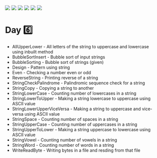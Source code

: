 ![](https://img.shields.io/badge/git-fff7f8?colorA=faf0f0&colorB=db4823&style=for-the-badge&logo=git)
![](https://img.shields.io/badge/github-fff7f8?colorA=080808&colorB=8a8a8a&style=for-the-badge&logo=github)
![](https://img.shields.io/badge/for-you-099450?colorA=b0c92e&colorB=487d3e&style=for-the-badge)
![](https://img.shields.io/badge/check_it-out-bee5ed?colorA=3fc5d1&colorB=469acf&style=for-the-badge)
![](https://img.shields.io/badge/eclipse_ide-4.15.0-181717?colorA=2c2255&colorB=3c5280&style=for-the-badge&logo=eclipse-ide)
![](https://img.shields.io/badge/java-learned-bee5ed?colorA=70a8c4&colorB=007396&style=for-the-badge&logo=java)
---
# Day :six:
   * AllUpperLower - All letters of the string to uppercase and lowercase using inbuilt method
   * BubbleSortInsert - Bubble sort of input strings
   * BubbleSorting - Bubble sort of strings (given)
   * Design - Pattern using string
   * Even - Checking a number even or odd
   * ReverseString - Printing reverse of a string
   * StringCheckPalindrome - Palindromic sequence check for a string
   * StringCopy - Copying a string to another
   * StringLowerCase - Counting number of lowercases in a string
   * StringLowerToUpper - Making a string lowercase to uppercase using ASCII value
   * StringLowerUpperViceVersa - Making a string to uppercase and vice-versa using ASCII value
   * StringSpace - Counting number of spaces in a string
   * StringUpperCase - Counting number of uppercases in a string
   * StringUpperToLower - Making a string uppercase to lowercase using ASCII value
   * StringVowel - Counting number of vowels in a string
   * StringWord - Counting number of words in a string
   * WriteReadByte - Writing bytes in a file and resding from that file
